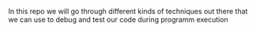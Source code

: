 In this repo we will go through different kinds of techniques out there that we can use to debug and test our code during programm execution
